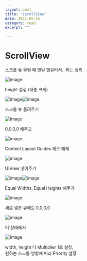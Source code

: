 ```yaml
---
layout: post
title: "scrollView" 
date: 2021-06-15
category: read 
excerpt: ""

---
```


# ScrollView

 스크롤 뷰 올릴 때 맨날 헷갈려서...하는 정리

![image](https://user-images.githubusercontent.com/28949235/122045673-fcc15e00-ce18-11eb-8023-129bb167f0d6.png)

height 설정 (대충 크게)

![image](https://user-images.githubusercontent.com/28949235/122045780-1a8ec300-ce19-11eb-995e-ecf3f1b9559c.png)![image](https://user-images.githubusercontent.com/28949235/122045811-2084a400-ce19-11eb-802f-b5f5911e833d.png)

스크롤 뷰 올려주기

![image](https://user-images.githubusercontent.com/28949235/122045860-2e3a2980-ce19-11eb-93a2-15e475d9beae.png)

0,0,0,0 해주고

![image](https://user-images.githubusercontent.com/28949235/122045904-38f4be80-ce19-11eb-94b2-7cb68a09a8fe.png)

Content Layout Guides 체크 해제

![image](https://user-images.githubusercontent.com/28949235/122046007-56c22380-ce19-11eb-90ba-229dbbe54298.png)

UIView 넣어주기

![image](https://user-images.githubusercontent.com/28949235/122046102-748f8880-ce19-11eb-8631-240ca6aca364.png)![image](https://user-images.githubusercontent.com/28949235/122046138-7e18f080-ce19-11eb-8bde-afc56c620185.png)

Equal Widths, Equal Heights 해주기

![image](https://user-images.githubusercontent.com/28949235/122045860-2e3a2980-ce19-11eb-93a2-15e475d9beae.png)

새로 넣은 뷰에도 0,0,0,0

![image](https://user-images.githubusercontent.com/28949235/122046599-10b98f80-ce1a-11eb-83d9-61d761af9c60.png)

이 상태에서

![image](https://user-images.githubusercontent.com/28949235/122046642-22029c00-ce1a-11eb-8dbf-693a26f04a07.png)

width, height 다 Multiplier 1로 설정,  
원하는 스크롤 방향에 따라 Priority 설정
